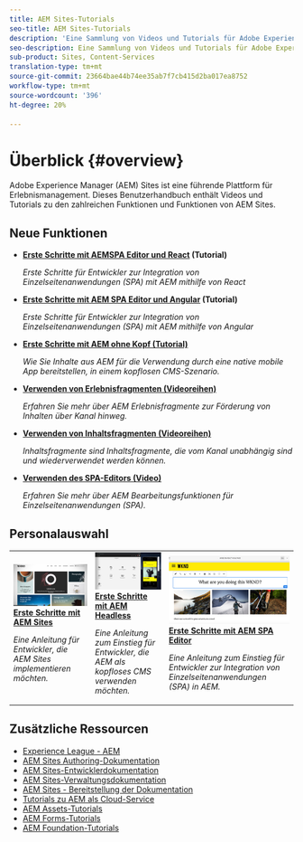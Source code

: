 ```yaml
---
title: AEM Sites-Tutorials
seo-title: AEM Sites-Tutorials
description: 'Eine Sammlung von Videos und Tutorials für Adobe Experience Manager Sites. '
seo-description: Eine Sammlung von Videos und Tutorials für Adobe Experience Manager Sites
sub-product: Sites, Content-Services
translation-type: tm+mt
source-git-commit: 23664bae44b74ee35ab7f7cb415d2ba017ea8752
workflow-type: tm+mt
source-wordcount: '396'
ht-degree: 20%

---
```



# Überblick {#overview}

Adobe Experience Manager (AEM) Sites ist eine führende Plattform für Erlebnismanagement. Dieses Benutzerhandbuch enthält Videos und Tutorials zu den zahlreichen Funktionen und Funktionen von AEM Sites.

## Neue Funktionen

* **[Erste Schritte mit AEMSPA Editor und React](https://docs.adobe.com/content/help/en/experience-manager-learn/spa-react-tutorial/overview.html) (Tutorial)**

   *Erste Schritte für Entwickler zur Integration von Einzelseitenanwendungen (SPA) mit AEM mithilfe von React*

* **[Erste Schritte mit AEM SPA Editor und Angular](https://docs.adobe.com/content/help/en/experience-manager-learn/spa-angular-tutorial/overview.html) (Tutorial)**

   *Erste Schritte für Entwickler zur Integration von Einzelseitenanwendungen (SPA) mit AEM mithilfe von Angular*

* **[Erste Schritte mit AEM ohne Kopf (Tutorial)](https://docs.adobe.com/content/help/en/experience-manager-learn/getting-started-with-aem-headless/overview.html)**

   *Wie Sie Inhalte aus AEM für die Verwendung durch eine native mobile App bereitstellen, in einem kopflosen CMS-Szenario.*

* **[Verwenden von Erlebnisfragmenten (Videoreihen)](./experience-fragments/experience-fragments-feature-video-use.md)**

   *Erfahren Sie mehr über AEM Erlebnisfragmente zur Förderung von Inhalten über Kanal hinweg.*

* **[Verwenden von Inhaltsfragmenten (Videoreihen)](./content-fragments/content-fragments-feature-video-use.md)**

   *Inhaltsfragmente sind Inhaltsfragmente, die vom Kanal unabhängig sind und wiederverwendet werden können.*

* **[Verwenden des SPA-Editors (Video)](./spa-editor/spa-editor-framework-feature-video-use.md)**

   *Erfahren Sie mehr über AEM Bearbeitungsfunktionen für Einzelseitenanwendungen (SPA).*

## Personalauswahl

<table>
<tr>
  <td>
    <a href="https://docs.adobe.com/content/help/en/experience-manager-learn/getting-started-wknd-tutorial-develop/overview.html">
      <img alt="Erste Schritte mit AEM Sites - WKND-Tutorial" src="./assets/aem-wknd-tutorial.png" />
    </a>
    <div>
      <a href="https://docs.adobe.com/content/help/en/experience-manager-learn/getting-started-wknd-tutorial-develop/overview.html">
    <strong>Erste Schritte mit AEM Sites</strong>
    </a>
    </div>
    <p>
    <em>Eine Anleitung für Entwickler, die AEM Sites implementieren möchten.</em>
    <p>
  </td>
  <td>
    <a href="https://docs.adobe.com/content/help/en/experience-manager-learn/getting-started-with-aem-headless/overview.html">
    <img alt="Erste Schritte mit AEM Headless" src="./assets/aem-headless-tutorial.png" />
    </a>
    <div>
    <a href="https://docs.adobe.com/content/help/en/experience-manager-learn/getting-started-with-aem-headless/overview.html">
    <strong>Erste Schritte mit AEM Headless</strong>
    </a>
    </div>
    <p>
    <em>Eine Anleitung zum Einstieg für Entwickler, die AEM als kopfloses CMS verwenden möchten.</em>
    </p>
  </td>
  <td>
    <a href="https://docs.adobe.com/content/help/en/experience-manager-learn/spa-react-tutorial/overview.html">
      <img alt="Erste Schritte mit AEM SPA Editor" src="./assets/aem-wknd-spa-editor-tutorial.png" />
    </a>
     <div>
      <a href="https://docs.adobe.com/content/help/en/experience-manager-learn/spa-react-tutorial/overview.html">
        <strong>Erste Schritte mit AEM SPA Editor</strong>
      </a>
    </div>
    <p>
    <em>Eine Anleitung zum Einstieg für Entwickler zur Integration von Einzelseitenanwendungen (SPA) in AEM.</em>
    <p>
  </td>
</tr>
</table>

## Zusätzliche Ressourcen

* [Experience League - AEM](https://experienceleague.adobe.com/#recommended/solutions/experience-manager)
* [AEM Sites Authoring-Dokumentation](https://helpx.adobe.com/experience-manager/6-5/sites/authoring/user-guide.html)
* [AEM Sites-Entwicklerdokumentation](https://helpx.adobe.com/experience-manager/6-5/sites/developing/user-guide.html)
* [AEM Sites-Verwaltungsdokumentation](https://helpx.adobe.com/experience-manager/6-5/sites/administering/user-guide.html)
* [AEM Sites - Bereitstellung der Dokumentation](https://helpx.adobe.com/experience-manager/6-5/sites/deploying/user-guide.html)
* [Tutorials zu AEM als Cloud-Service](/help/cloud-service/overview.md)
* [AEM Assets-Tutorials](/help/assets/overview.md)
* [AEM Forms-Tutorials](/help/forms/overview.md)
* [AEM Foundation-Tutorials](/help/foundation/overview.md)
